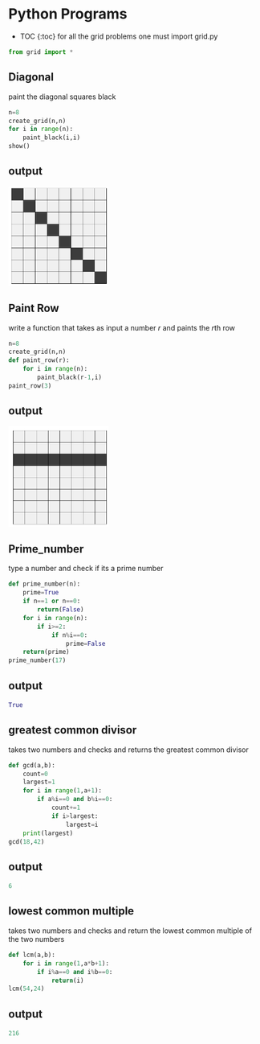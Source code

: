 # Python Programs 
* TOC {:toc}
for all the grid problems one must import grid.py
```python
from grid import *
```

## Diagonal 
paint the diagonal squares black 
```python
n=8
create_grid(n,n)
for i in range(n):
    paint_black(i,i)
show()
```
## output 
<img src="/images/diagonal.PNG" alt="diagonal" width="200"/>

## Paint Row
write a function that takes as input a number *r* and paints the *r*th row
```python
n=8
create_grid(n,n)
def paint_row(r):
    for i in range(n):
        paint_black(r-1,i)
paint_row(3)
```
## output
<img src="/images/paint_row.png" alt="paint_row" width="200"/>

## Prime_number
type a number and check if its a prime number 
```python
def prime_number(n):
    prime=True
    if n==1 or n==0:
        return(False)
    for i in range(n):
        if i>=2:
            if n%i==0:
                prime=False
    return(prime)
prime_number(17)
```
## output
```python
True
```

## greatest common divisor
takes two numbers and checks and returns the greatest common divisor
```python
def gcd(a,b):
    count=0
    largest=1
    for i in range(1,a+1):
        if a%i==0 and b%i==0:
            count+=1
            if i>largest:
                largest=i
    print(largest)
gcd(18,42)
```
## output
```python
6
```

## lowest common multiple 
takes two numbers and checks and return the lowest common multiple of the two numbers
```python
def lcm(a,b):
    for i in range(1,a*b+1):
        if i%a==0 and i%b==0:
            return(i)
lcm(54,24)
```
## output
```python
216
```
